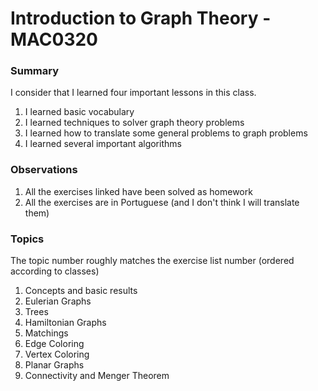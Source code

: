 # Introduction to Graph Theory - MAC0320
### Summary
I consider that I learned four important lessons in this class. 
1. I learned basic vocabulary 
2. I learned techniques to solver graph theory problems 
3. I learned how to translate some general problems to graph problems 
4. I learned several important algorithms 

###  Observations
1. All the exercises linked have been solved as homework 
2. All the exercises are in Portuguese (and I don't think I will translate them) 

### Topics 
The topic number roughly matches the exercise list number (ordered according to classes) 
1. Concepts and basic results
2. Eulerian Graphs
3. Trees
4. Hamiltonian Graphs
5. Matchings 
6. Edge Coloring 
7. Vertex Coloring 
8. Planar Graphs
9. Connectivity and Menger Theorem
